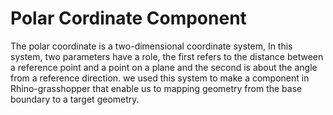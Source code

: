 # Polar Cordinate Component
The polar coordinate is a two-dimensional coordinate system, In this system, two parameters have a role, the first refers to the distance between a reference point and a point on a plane and the second is about the angle from a reference direction.
we used this system to make a component in Rhino-grasshopper that enable us to mapping geometry from the base boundary to a target geometry.
